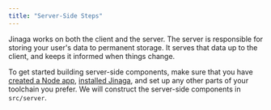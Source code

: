 ```yaml
---
title: "Server-Side Steps"
---
```


Jinaga works on both the client and the server.
The server is responsible for storing your user's data to permanent storage.
It serves that data up to the client, and keeps it informed when things change.

To get started building server-side components, make sure that you have [created a Node app](../setup-steps/create-node-app/), [installed Jinaga](../setup-steps/install-jinaga/), and set up any other parts of your toolchain you prefer.
We will construct the server-side components in `src/server`.